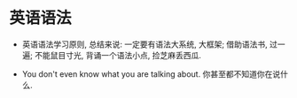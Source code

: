 # 英语语法

- 英语语法学习原则, 总结来说: 一定要有语法大系统, 大框架; 借助语法书, 过一遍;
  不能鼠目寸光, 背诵一个语法小点, 捡芝麻丢西瓜.

- You don't even know what you are talking about.
  你甚至都不知道你在说什么.
